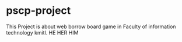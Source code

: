 # pscp-project

This Project is about web borrow board game in Faculty of information technology kmitl.
HE HER HIM
